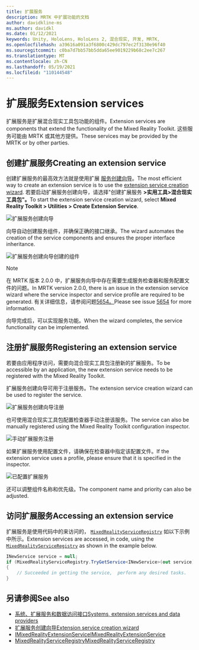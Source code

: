 ```yaml
---
title: 扩展服务
description: MRTK 中扩展功能的文档
author: davidkline-ms
ms.author: davidkl
ms.date: 01/12/2021
keywords: Unity, HoloLens, HoloLens 2, 混合现实, 开发, MRTK,
ms.openlocfilehash: a39616a091a3f6800c429dc797ec2f3130e96f40
ms.sourcegitcommit: c0ba7d7bb57bb5dda65ee9019229b68c2ee7c267
ms.translationtype: MT
ms.contentlocale: zh-CN
ms.lasthandoff: 05/19/2021
ms.locfileid: "110144548"
---
```

# <a name="extension-services"></a><span data-ttu-id="e6d3c-104">扩展服务</span><span class="sxs-lookup"><span data-stu-id="e6d3c-104">Extension services</span></span>

<span data-ttu-id="e6d3c-105">扩展服务是扩展混合现实工具包功能的组件。</span><span class="sxs-lookup"><span data-stu-id="e6d3c-105">Extension services are components that extend the functionality of the Mixed Reality Toolkit.</span></span> <span data-ttu-id="e6d3c-106">这些服务可能由 MRTK 或其他方提供。</span><span class="sxs-lookup"><span data-stu-id="e6d3c-106">These services may be provided by the MRTK or by other parties.</span></span>

## <a name="creating-an-extension-service"></a><span data-ttu-id="e6d3c-107">创建扩展服务</span><span class="sxs-lookup"><span data-stu-id="e6d3c-107">Creating an extension service</span></span>

<span data-ttu-id="e6d3c-108">创建扩展服务的最高效方法就是使用扩展 [服务创建向导](../tools/extension-service-creation-wizard.md)。</span><span class="sxs-lookup"><span data-stu-id="e6d3c-108">The most efficient way to create an extension service is to use the [extension service creation wizard](../tools/extension-service-creation-wizard.md).</span></span>
<span data-ttu-id="e6d3c-109">若要启动扩展服务创建向导，请选择"创建扩展服务 **>实用工具>混合现实工具包"。**</span><span class="sxs-lookup"><span data-stu-id="e6d3c-109">To start the extension service creation wizard, select **Mixed Reality Toolkit > Utilities > Create Extension Service**.</span></span>

![扩展服务创建向导](../images/extension-wizard/ExtensionServiceCreationWizard.png)

<span data-ttu-id="e6d3c-111">向导自动创建服务组件，并确保正确的接口继承。</span><span class="sxs-lookup"><span data-stu-id="e6d3c-111">The wizard automates the creation of the service components and ensures the proper interface inheritance.</span></span>

![扩展服务创建向导创建的组件](../images/extension-wizard/ExtensionServiceComponents.png)

> [!Note]
> <span data-ttu-id="e6d3c-113">在 MRTK 版本 2.0.0 中，扩展服务向导中存在需要生成服务检查器和服务配置文件的问题。</span><span class="sxs-lookup"><span data-stu-id="e6d3c-113">In MRTK version 2.0.0, there is an issue in the extension service wizard where the service inspector and service profile are required to be generated.</span></span> <span data-ttu-id="e6d3c-114">有关详细信息，请参阅问题[5654。](https://github.com/microsoft/MixedRealityToolkit-Unity/issues/5654)</span><span class="sxs-lookup"><span data-stu-id="e6d3c-114">Please see issue [5654](https://github.com/microsoft/MixedRealityToolkit-Unity/issues/5654) for more information.</span></span>

<span data-ttu-id="e6d3c-115">向导完成后，可以实现服务功能。</span><span class="sxs-lookup"><span data-stu-id="e6d3c-115">When the wizard completes, the service functionality can be implemented.</span></span>

## <a name="registering-an-extension-service"></a><span data-ttu-id="e6d3c-116">注册扩展服务</span><span class="sxs-lookup"><span data-stu-id="e6d3c-116">Registering an extension service</span></span>

<span data-ttu-id="e6d3c-117">若要由应用程序访问，需要向混合现实工具包注册新的扩展服务。</span><span class="sxs-lookup"><span data-stu-id="e6d3c-117">To be accessible by an application, the new extension service needs to be registered with the Mixed Reality Toolkit.</span></span>

<span data-ttu-id="e6d3c-118">扩展服务创建向导可用于注册服务。</span><span class="sxs-lookup"><span data-stu-id="e6d3c-118">The extension service creation wizard can be used to register the service.</span></span>

![扩展服务创建向导注册](../images/extension-wizard/ExtensionServiceWizardRegister.png)

<span data-ttu-id="e6d3c-120">也可使用混合现实工具包配置检查器手动注册该服务。</span><span class="sxs-lookup"><span data-stu-id="e6d3c-120">The service can also be manually registered using the Mixed Reality Toolkit configuration inspector.</span></span>

![手动扩展服务注册](../images/profiles/RegisterExtensionService.png)

<span data-ttu-id="e6d3c-122">如果扩展服务使用配置文件，请确保在检查器中指定该配置文件。</span><span class="sxs-lookup"><span data-stu-id="e6d3c-122">If the extension service uses a profile, please ensure that it is specified in the inspector.</span></span>

![已配置扩展服务](../images/profiles/ConfiguredExtensionService.png)

<span data-ttu-id="e6d3c-124">还可以调整组件名称和优先级。</span><span class="sxs-lookup"><span data-stu-id="e6d3c-124">The component name and priority can also be adjusted.</span></span>

## <a name="accessing-an-extension-service"></a><span data-ttu-id="e6d3c-125">访问扩展服务</span><span class="sxs-lookup"><span data-stu-id="e6d3c-125">Accessing an extension service</span></span>

<span data-ttu-id="e6d3c-126">扩展服务是使用代码中的来访问的， [`MixedRealityServiceRegistry`](xref:Microsoft.MixedReality.Toolkit.MixedRealityServiceRegistry) 如以下示例中所示。</span><span class="sxs-lookup"><span data-stu-id="e6d3c-126">Extension services are accessed, in code, using the [`MixedRealityServiceRegistry`](xref:Microsoft.MixedReality.Toolkit.MixedRealityServiceRegistry) as shown in the example below.</span></span>

```c#
INewService service = null;
if (MixedRealityServiceRegistry.TryGetService<INewService>(out service))
{
    // Succeeded in getting the service,  perform any desired tasks.
}
```

## <a name="see-also"></a><span data-ttu-id="e6d3c-127">另请参阅</span><span class="sxs-lookup"><span data-stu-id="e6d3c-127">See also</span></span>

- [<span data-ttu-id="e6d3c-128">系统、扩展服务和数据访问接口</span><span class="sxs-lookup"><span data-stu-id="e6d3c-128">Systems, extension services and data providers</span></span>](../../architecture/systems-extensions-providers.md)
- [<span data-ttu-id="e6d3c-129">扩展服务创建向导</span><span class="sxs-lookup"><span data-stu-id="e6d3c-129">Extension service creation wizard</span></span>](../tools/extension-service-creation-wizard.md)
- [<span data-ttu-id="e6d3c-130">IMixedRealityExtensionService</span><span class="sxs-lookup"><span data-stu-id="e6d3c-130">IMixedRealityExtensionService</span></span>](xref:Microsoft.MixedReality.Toolkit.IMixedRealityExtensionService)
- [<span data-ttu-id="e6d3c-131">MixedRealityServiceRegistry</span><span class="sxs-lookup"><span data-stu-id="e6d3c-131">MixedRealityServiceRegistry</span></span>](xref:Microsoft.MixedReality.Toolkit.MixedRealityServiceRegistry)
